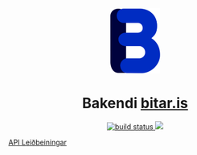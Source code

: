 <div align="center">
  <a href="https://bitar.is/" target="_blank">
    <img width="100" src="https://github.com/bitarehf/Bitar/raw/master/.github/bitar.svg?sanitize=true">
  </a>

  <h1>Bakendi <a href="https://bitar.is/" target="_blank">bitar.is</a></h1>
  
  <a href="https://github.com/bitarehf/Bitar/actions" target="_blank">
     <img src="https://github.com/bitarehf/Bitar/workflows/ASP.NET%20Core%20CI/badge.svg" alt="build status">
     
  </a>
  
  <img src="https://buildstats.info/github/chart/bitarehf/Bitar?branch=master&includeBuildsFromPullRequest=false">
  
</div>

<a href="https://api.bitar.is/" target="_blank">API Leiðbeiningar</a>
